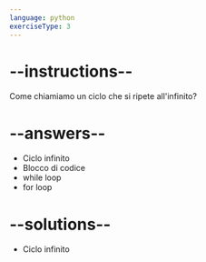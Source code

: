 ```yaml
---
language: python
exerciseType: 3
---
```


# --instructions--

Come chiamiamo un ciclo che si ripete all'infinito?

# --answers--

- Ciclo infinito
- Blocco di codice
- while loop
- for loop

# --solutions--

- Ciclo infinito
